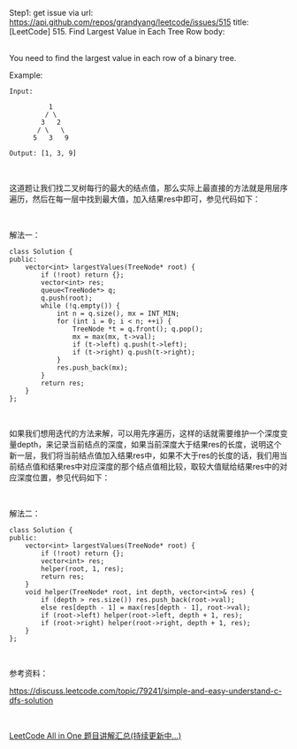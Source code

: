 Step1: get issue via url: https://api.github.com/repos/grandyang/leetcode/issues/515 
 title:[LeetCode] 515. Find Largest Value in Each Tree Row 
 body:  
  

You need to find the largest value in each row of a binary tree.

Example:
    
    
    Input: 
    
              1
             / \
            3   2
           / \   \  
          5   3   9 
    
    Output: [1, 3, 9]

 

这道题让我们找二叉树每行的最大的结点值，那么实际上最直接的方法就是用层序遍历，然后在每一层中找到最大值，加入结果res中即可，参见代码如下：

 

解法一：
    
    
    class Solution {
    public:
        vector<int> largestValues(TreeNode* root) {
            if (!root) return {};
            vector<int> res;
            queue<TreeNode*> q;
            q.push(root);
            while (!q.empty()) {
                int n = q.size(), mx = INT_MIN;
                for (int i = 0; i < n; ++i) {
                    TreeNode *t = q.front(); q.pop();
                    mx = max(mx, t->val);
                    if (t->left) q.push(t->left);
                    if (t->right) q.push(t->right);
                }
                res.push_back(mx);
            }
            return res;
        }
    };

 

如果我们想用迭代的方法来解，可以用先序遍历，这样的话就需要维护一个深度变量depth，来记录当前结点的深度，如果当前深度大于结果res的长度，说明这个新一层，我们将当前结点值加入结果res中，如果不大于res的长度的话，我们用当前结点值和结果res中对应深度的那个结点值相比较，取较大值赋给结果res中的对应深度位置，参见代码如下：

 

解法二：
    
    
    class Solution {
    public:
        vector<int> largestValues(TreeNode* root) {
            if (!root) return {};
            vector<int> res;
            helper(root, 1, res);
            return res;
        }
        void helper(TreeNode* root, int depth, vector<int>& res) {
            if (depth > res.size()) res.push_back(root->val);
            else res[depth - 1] = max(res[depth - 1], root->val);
            if (root->left) helper(root->left, depth + 1, res);
            if (root->right) helper(root->right, depth + 1, res);
        }
    };

 

参考资料：

<https://discuss.leetcode.com/topic/79241/simple-and-easy-understand-c-dfs-solution>

 

[LeetCode All in One 题目讲解汇总(持续更新中...)](http://www.cnblogs.com/grandyang/p/4606334.html)
